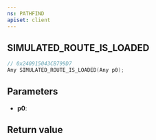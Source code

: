 ```yaml
---
ns: PATHFIND
apiset: client
---
```

## SIMULATED_ROUTE_IS_LOADED

```c
// 0x240915043CB799D7
Any SIMULATED_ROUTE_IS_LOADED(Any p0);
```


## Parameters
* **p0**:

## Return value